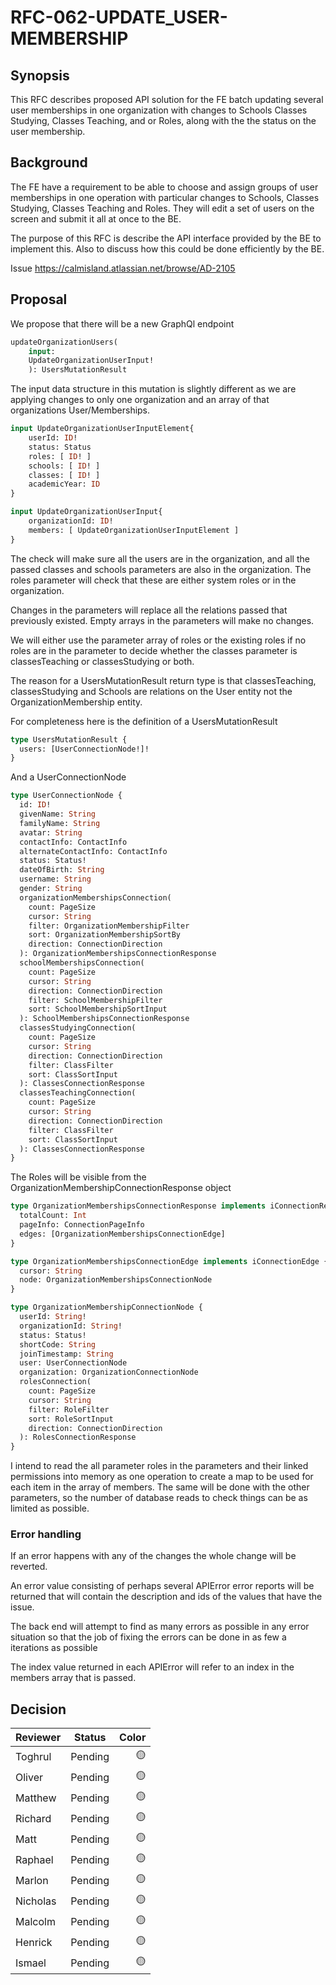 # RFC-062-UPDATE_USER-MEMBERSHIP

## Synopsis

This RFC describes proposed API solution for the FE batch updating several user memberships in one organization with changes to Schools Classes Studying, Classes Teaching, and or Roles, along with the the status on the user membership. 

## Background

The FE have a requirement to be able to choose and assign groups of user memberships in one operation with particular changes to Schools, Classes Studying, Classes Teaching and Roles. They will edit a set of users on the screen and submit it all at once to the BE.

The purpose of this RFC is describe the API interface provided by the BE to implement this. Also to discuss how this could be done efficiently by the BE.

Issue https://calmisland.atlassian.net/browse/AD-2105

## Proposal

We propose that there will be a new GraphQl endpoint

```graphql
updateOrganizationUsers(
    input: 
    UpdateOrganizationUserInput!
    ): UsersMutationResult
```

The input data structure in this mutation is slightly different as we are applying changes to only one organization and an array of that organizations User/Memberships.

```graphql
input UpdateOrganizationUserInputElement{
    userId: ID!
    status: Status
    roles: [ ID! ]
    schools: [ ID! ]
    classes: [ ID! ]
    academicYear: ID
}

input UpdateOrganizationUserInput{ 
    organizationId: ID!
    members: [ UpdateOrganizationUserInputElement ]   
}
```

The check will make sure all the users are in the organization, and all the passed classes and schools parameters are also in the organization. The roles parameter will check that these are either system roles or in the organization.

Changes in the parameters will replace all the relations passed that previously existed. Empty arrays in the parameters will make no changes.

We will either use the parameter array of roles or the existing roles if no roles are in the parameter to decide whether the classes parameter is classesTeaching or classesStudying or both. 

The reason for a UsersMutationResult return type is that classesTeaching, classesStudying and Schools are relations on the User entity not the OrganizationMembership entity.

For completeness here is the definition of a UsersMutationResult

```graphql
type UsersMutationResult {
  users: [UserConnectionNode!]!
}
```

And a UserConnectionNode

```graphql
type UserConnectionNode {
  id: ID!
  givenName: String
  familyName: String
  avatar: String
  contactInfo: ContactInfo
  alternateContactInfo: ContactInfo
  status: Status!
  dateOfBirth: String
  username: String
  gender: String
  organizationMembershipsConnection(
    count: PageSize
    cursor: String
    filter: OrganizationMembershipFilter
    sort: OrganizationMembershipSortBy
    direction: ConnectionDirection
  ): OrganizationMembershipsConnectionResponse
  schoolMembershipsConnection(
    count: PageSize
    cursor: String
    direction: ConnectionDirection
    filter: SchoolMembershipFilter
    sort: SchoolMembershipSortInput
  ): SchoolMembershipsConnectionResponse
  classesStudyingConnection(
    count: PageSize
    cursor: String
    direction: ConnectionDirection
    filter: ClassFilter
    sort: ClassSortInput
  ): ClassesConnectionResponse
  classesTeachingConnection(
    count: PageSize
    cursor: String
    direction: ConnectionDirection
    filter: ClassFilter
    sort: ClassSortInput
  ): ClassesConnectionResponse
}
```
The Roles will be visible from the OrganizationMembershipConnectionResponse object

```graphql
type OrganizationMembershipsConnectionResponse implements iConnectionResponse {
  totalCount: Int
  pageInfo: ConnectionPageInfo
  edges: [OrganizationMembershipsConnectionEdge]
}

type OrganizationMembershipsConnectionEdge implements iConnectionEdge {
  cursor: String
  node: OrganizationMembershipsConnectionNode
}

type OrganizationMembershipConnectionNode {
  userId: String!
  organizationId: String!
  status: Status!
  shortCode: String
  joinTimestamp: String
  user: UserConnectionNode
  organization: OrganizationConnectionNode
  rolesConnection(
    count: PageSize
    cursor: String
    filter: RoleFilter
    sort: RoleSortInput
    direction: ConnectionDirection
  ): RolesConnectionResponse
}

```
I intend to read the all parameter roles in the parameters and their linked permissions into memory as one operation to create a map to be used for each item in the array of members. The same will be done with the other parameters, so the number of database reads to check things can be as limited as possible.

### Error handling

If an error happens with any of the changes the whole change will be reverted.

An error value consisting of perhaps several APIError error reports will be returned that will contain the description and ids of the values that have the issue.

The back end will attempt to find as many errors as possible in any error situation so that the job of fixing the errors can be done in as few a iterations as possible

The index value returned in each APIError will refer to an index in the members array that is passed.

## Decision


|     Reviewer     |  Status  | Color  |
|------------------|----------|-------:|
| Toghrul          | Pending  |   🟡   |
| Oliver           | Pending  |   🟡   |
| Matthew          | Pending  |   🟡   |
| Richard          | Pending  |   🟡   |
| Matt             | Pending  |   🟡   |
| Raphael          | Pending  |   🟡   |
| Marlon           | Pending  |   🟡   |
| Nicholas         | Pending  |   🟡   |
| Malcolm          | Pending  |   🟡   |
| Henrick          | Pending  |   🟡   |
| Ismael           | Pending  |   🟡   |


